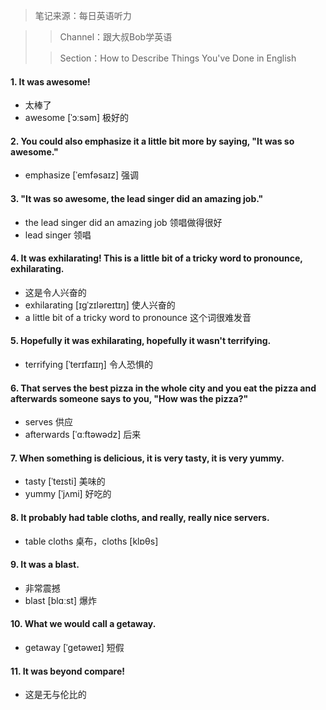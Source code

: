 > 笔记来源：每日英语听力

> > Channel：跟大叔Bob学英语
>
> > Section：How to Describe Things You've Done in English

#### 1. It was awesome!

- 太棒了
- awesome [ˈɔːsəm] 极好的

#### 2. You could also emphasize it a little bit more by saying, "It was so awesome."

- emphasize [ˈemfəsaɪz] 强调

#### 3. "It was so awesome, the lead singer did an amazing job."

- the lead singer did an amazing job 领唱做得很好
- lead singer 领唱


#### 4. It was exhilarating! This is a little bit of a tricky word to pronounce, exhilarating.

- 这是令人兴奋的
- exhilarating [ɪɡˈzɪləreɪtɪŋ] 使人兴奋的
- a little bit of a tricky word to pronounce 这个词很难发音

#### 5. Hopefully it was exhilarating, hopefully it wasn't terrifying.

- terrifying [ˈterɪfaɪɪŋ] 令人恐惧的

#### 6. That serves the best pizza in the whole city and you eat the pizza and afterwards someone says to you, "How was the pizza?"

- serves 供应
- afterwards [ˈɑːftəwədz] 后来

#### 7. When something is delicious, it is very tasty, it is very yummy.

- tasty [ˈteɪsti] 美味的
- yummy [ˈjʌmi] 好吃的

#### 8. It probably had table cloths, and really, really nice servers.

- table cloths 桌布，cloths [klɒθs]

#### 9. It was a blast.

- 非常震撼
- blast [blɑːst] 爆炸

#### 10. What we would call a getaway.

- getaway [ˈɡetəweɪ] 短假

#### 11. It was beyond compare!

- 这是无与伦比的